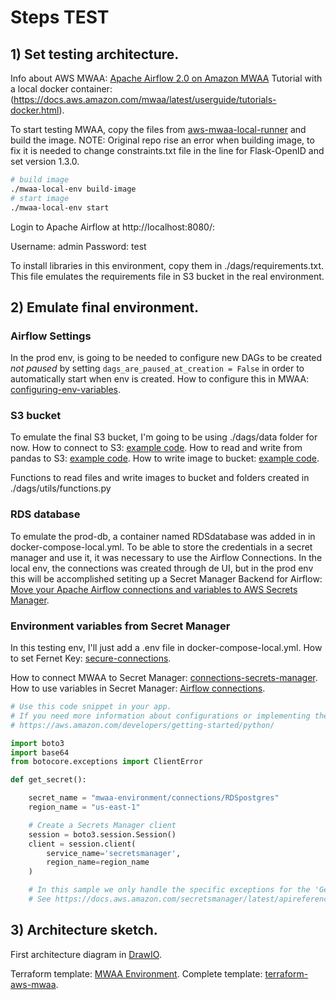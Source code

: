 # Steps TEST

## 1) Set testing architecture.
Info about AWS MWAA: [Apache Airflow 2.0 on Amazon MWAA](https://www.youtube.com/watch?v=79IyGdIU7FA)
Tutorial with a local docker container: (https://docs.aws.amazon.com/mwaa/latest/userguide/tutorials-docker.html).

To start testing MWAA, copy the files from [aws-mwaa-local-runner](https://github.com/aws/aws-mwaa-local-runner) and build the image.
NOTE: Original repo rise an error when building image, to fix it is needed to change constraints.txt file in the line for Flask-OpenID and set version 1.3.0.

```bash
# build image
./mwaa-local-env build-image
# start image
./mwaa-local-env start
```

Login to Apache Airflow at http://localhost:8080/:

Username: admin
Password: test

To install libraries in this environment, copy them in ./dags/requirements.txt. This file emulates the requirements file in S3 bucket in the real environment.

## 2) Emulate final environment.

### Airflow Settings
In the prod env, is going to be needed to configure new DAGs to be created _not paused_ by setting `dags_are_paused_at_creation = False` in order to automatically start when env is created. How to configure this in MWAA: [configuring-env-variables](https://docs.aws.amazon.com/mwaa/latest/userguide/configuring-env-variables.html).

### S3 bucket
To emulate the final S3 bucket, I'm going to be using ./dags/data folder for now.
How to connect to S3: [example code](https://docs.aws.amazon.com/mwaa/latest/userguide/samples-dag-run-info-to-csv.html).
How to read and write from pandas to S3: [example code](https://towardsdatascience.com/reading-and-writing-files-from-to-amazon-s3-with-pandas-ccaf90bfe86c). How to write image to bucket: [example code](https://stackoverflow.com/questions/31485660/python-uploading-a-plot-from-memory-to-s3-using-matplotlib-and-boto).

Functions to read files and write images to bucket and folders created in ./dags/utils/functions.py

### RDS database
To emulate the prod-db, a container named RDSdatabase was added in in docker-compose-local.yml. To be able to store the credentials in a secret manager and use it, it was necessary to use the Airflow Connections. In the local env, the connections was created through de UI, but in the prod env this will be accomplished setiting up a Secret Manager Backend for Airflow: [Move your Apache Airflow connections and variables to AWS Secrets Manager](https://awscloudfeed.com/whats-new/open-source/move-your-apache-airflow-connections-and-variables-to-aws-secrets-manager).

### Environment variables from Secret Manager
In this testing env, I'll just add a .env file in docker-compose-local.yml.
How to set Fernet Key: [secure-connections](https://airflow.apache.org/docs/apache-airflow/1.10.12/howto/secure-connections.html).

How to connect MWAA to Secret Manager: [connections-secrets-manager](https://docs.aws.amazon.com/mwaa/latest/userguide/connections-secrets-manager.html).
How to use variables in Secret Manager: [Airflow connections](https://docs.aws.amazon.com/mwaa/latest/userguide/samples-secrets-manager.html).
```python
# Use this code snippet in your app.
# If you need more information about configurations or implementing the sample code, visit the AWS docs:   
# https://aws.amazon.com/developers/getting-started/python/

import boto3
import base64
from botocore.exceptions import ClientError

def get_secret():

    secret_name = "mwaa-environment/connections/RDSpostgres"
    region_name = "us-east-1"

    # Create a Secrets Manager client
    session = boto3.session.Session()
    client = session.client(
        service_name='secretsmanager',
        region_name=region_name
    )

    # In this sample we only handle the specific exceptions for the 'GetSecretValue' API.
    # See https://docs.aws.amazon.com/secretsmanager/latest/apireference/API_GetSecretValue.html
```

## 3) Architecture sketch.
First architecture diagram in [DrawIO](https://app.diagrams.net/?mode=github#Hjezabeld%2Ftpf-mlapps-ITBA%2Ftest%2FArchitecture.png).


Terraform template: [MWAA Environment](https://registry.terraform.io/providers/hashicorp/aws/latest/docs/resources/mwaa_environment). Complete template: [terraform-aws-mwaa](https://github.com/idealo/terraform-aws-mwaa).